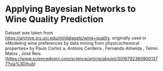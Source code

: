 # Applying Bayesian Networks to Wine Quality Prediction

Dataset was taken from https://archive.ics.uci.edu/ml/datasets/wine+quality, originally used in «Modeling wine preferences by data mining from physicochemical properties» 
by Paulo Cortez a, António Cerdeira , Fernando Almeida , Telmo Matos , José Reis. (https://www.sciencedirect.com/science/article/abs/pii/S0167923609001377?via%3Dihub)



